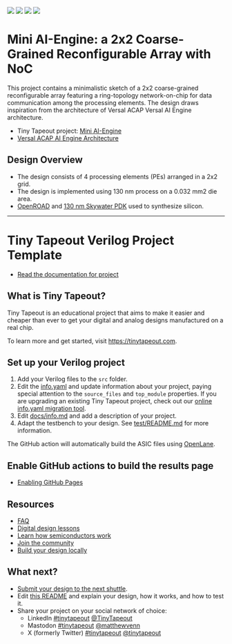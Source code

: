 ![](../../workflows/gds/badge.svg) ![](../../workflows/docs/badge.svg) ![](../../workflows/test/badge.svg) ![](../../workflows/fpga/badge.svg)


# Mini AI-Engine: a 2x2 Coarse-Grained Reconfigurable Array with NoC
This project contains a minimalistic sketch of a 2x2 coarse-grained reconfigurable array featuring a ring-topology network-on-chip for data communication among the processing elements. The design draws inspiration from the architecture of Versal ACAP Versal AI Engine architecture. 

- Tiny Tapeout project: [Mini AI-Engine](https://app.tinytapeout.com/projects/700)
- [Versal ACAP AI Engine Architecture](https://support.xilinx.com/s/article/1132493?language=en_US)

## Design Overview
- The design consists of 4 processing elements (PEs) arranged in a 2x2 grid.
- The design is implemented using 130 nm process on a 0.032 mm2 die area.
- [OpenROAD](https://openroad.readthedocs.io/en) and [130 nm Skywater PDK](https://skywater-pdk.readthedocs.io/en/main/) used to synthesize silicon.


---

# Tiny Tapeout Verilog Project Template

- [Read the documentation for project](docs/info.md)

## What is Tiny Tapeout?

Tiny Tapeout is an educational project that aims to make it easier and cheaper than ever to get your digital and analog designs manufactured on a real chip.

To learn more and get started, visit https://tinytapeout.com.

## Set up your Verilog project

1. Add your Verilog files to the `src` folder.
2. Edit the [info.yaml](info.yaml) and update information about your project, paying special attention to the `source_files` and `top_module` properties. If you are upgrading an existing Tiny Tapeout project, check out our [online info.yaml migration tool](https://tinytapeout.github.io/tt-yaml-upgrade-tool/).
3. Edit [docs/info.md](docs/info.md) and add a description of your project.
4. Adapt the testbench to your design. See [test/README.md](test/README.md) for more information.

The GitHub action will automatically build the ASIC files using [OpenLane](https://www.zerotoasiccourse.com/terminology/openlane/).

## Enable GitHub actions to build the results page

- [Enabling GitHub Pages](https://tinytapeout.com/faq/#my-github-action-is-failing-on-the-pages-part)

## Resources

- [FAQ](https://tinytapeout.com/faq/)
- [Digital design lessons](https://tinytapeout.com/digital_design/)
- [Learn how semiconductors work](https://tinytapeout.com/siliwiz/)
- [Join the community](https://tinytapeout.com/discord)
- [Build your design locally](https://docs.google.com/document/d/1aUUZ1jthRpg4QURIIyzlOaPWlmQzr-jBn3wZipVUPt4)

## What next?

- [Submit your design to the next shuttle](https://app.tinytapeout.com/).
- Edit [this README](README.md) and explain your design, how it works, and how to test it.
- Share your project on your social network of choice:
  - LinkedIn [#tinytapeout](https://www.linkedin.com/search/results/content/?keywords=%23tinytapeout) [@TinyTapeout](https://www.linkedin.com/company/100708654/)
  - Mastodon [#tinytapeout](https://chaos.social/tags/tinytapeout) [@matthewvenn](https://chaos.social/@matthewvenn)
  - X (formerly Twitter) [#tinytapeout](https://twitter.com/hashtag/tinytapeout) [@tinytapeout](https://twitter.com/tinytapeout)
